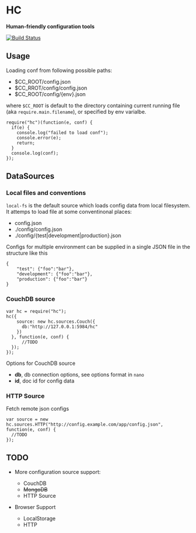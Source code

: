HC
==

**Human-friendly configuration tools**

[![Build Status](https://travis-ci.org/RobinQu/hc.svg?branch=master)](https://travis-ci.org/RobinQu/hc)

Usage
-----

Loading conf from following possible paths:

* $CC_ROOT/config.json
* $CC_RROT/config/config.json
* $CC_ROOT/config/{env}.json

where `$CC_ROOT` is default to the directory containing current running file (aka `require.main.filename`), or specified by env varialbe.

    require("hc")(function(e, conf) {
      if(e) {
        console.log("failed to load conf");
        console.error(e);
        return;
      }
      console.log(conf);
    });


DataSources
-----------

### Local files and conventions

`local-fs` is the default source which loads config data from local filesystem. It attemps to load file at some conventinonal places:

* config.json
* ./config/config.json
* ./config/{test|development|production}.json

Configs for multiple environment can be supplied in a single JSON  file in the structure like this

	{
		"test": {"foo":"bar"},
		"development": {"foo":"bar"},
		"production": {"foo":"bar"}
	}

### CouchDB source
	
	var hc = require("hc");
	hc({
        source: new hc.sources.Couch({
          db:"http://127.0.0.1:5984/hc"
        })
      }, function(e, conf) {
	      //TODO
      });
    });

Options for CouchDB source

* **db**, db connection options, see options format in `nano`
* **id**, doc id for config data

### HTTP Source

Fetch remote json configs

    var source = new hc.sources.HTTP("http://config.example.com/app/config.json", function(e, conf) {
      //TODO
    });


    
TODO
----

* More configuration source support:

  * CouchDB 
  * ~~MongoDB~~
  * HTTP Source

* Browser Support
  
  * LocalStorage
  * HTTP
    